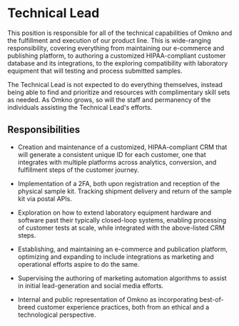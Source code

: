 # Technical Lead

This position is responsible for all of the technical capabilities of Omkno and the fulfillment and execution of our product line. This is wide-ranging responsibility, covering everything from maintaining our e-commerce and publishing platform, to authoring a customized HIPAA-compliant customer database and its integrations, to the exploring compatibility with laboratory equipment that will testing and process submitted samples.

The Technical Lead is not expected to do everything themselves, instead being able to find and prioritize and resources  with complimentary skill sets as needed. As Omkno grows, so will the staff and permanency of the individuals assisting the Technical Lead's efforts.

## Responsibilities  

* Creation and maintenance of a customized, HIPAA-compliant CRM that will generate a consistent unique ID for each customer, one that integrates with multiple platforms across analytics, conversion, and fulfillment steps of the customer journey.

* Implementation of a 2FA, both upon registration and reception of the physical sample kit. Tracking shipment delivery and return of the sample kit via postal APIs. 

* Exploration on how to extend laboratory equipment hardware and software past their typically closed-loop systems, enabling processing of customer tests at scale, while integrated with the above-listed CRM steps.

* Establishing, and maintaining an e-commerce and publication platform, optimizing and expanding to include integrations as marketing and operational efforts aspire to do the same.

* Supervising the authoring of marketing automation algorithms to assist in initial lead-generation and social media efforts.

* Internal and public representation of Omkno as incorporating best-of-breed customer experience practices, both from an ethical and a technological perspective.
